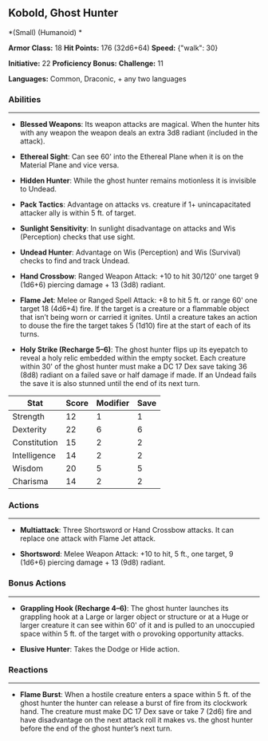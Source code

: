 ## Kobold, Ghost Hunter
*(Small) (Humanoid) *

**Armor Class:** 18
**Hit Points:** 176 (32d6+64)
**Speed:** {"walk": 30}

**Initiative:** 22
**Proficiency Bonus:**
**Challenge:** 11

**Languages:** Common, Draconic, + any two languages

### Abilities
 --- 
- **Blessed Weapons**: Its weapon attacks are magical. When the hunter hits with any weapon the weapon deals an extra 3d8 radiant (included in the attack).

- **Ethereal Sight**: Can see 60' into the Ethereal Plane when it is on the Material Plane and vice versa.

- **Hidden Hunter**: While the ghost hunter remains motionless it is invisible to Undead.

- **Pack Tactics**: Advantage on attacks vs. creature if 1+ unincapacitated attacker ally is within 5 ft. of target.

- **Sunlight Sensitivity**: In sunlight disadvantage on attacks and Wis (Perception) checks that use sight.

- **Undead Hunter**: Advantage on Wis (Perception) and Wis (Survival) checks to find and track Undead.

- **Hand Crossbow**: Ranged Weapon Attack: +10 to hit 30/120' one target 9 (1d6+6) piercing damage + 13 (3d8) radiant.

- **Flame Jet**: Melee or Ranged Spell Attack: +8 to hit 5 ft. or range 60' one target 18 (4d6+4) fire. If the target is a creature or a flammable object that isn’t being worn or carried it ignites. Until a creature takes an action to douse the fire the target takes 5 (1d10) fire at the start of each of its turns.

- **Holy Strike (Recharge 5–6)**: The ghost hunter flips up its eyepatch to reveal a holy relic embedded within the empty socket. Each creature within 30' of the ghost hunter must make a DC 17 Dex save taking 36 (8d8) radiant on a failed save or half damage if made. If an Undead fails the save it is also stunned until the end of its next turn.



| Stat | Score | Modifier | Save |
| ---- | ---- | ---- | ---- |
| Strength | 12 | 1 | 1 |
| Dexterity | 22 | 6 | 6 |
| Constitution | 15 | 2 | 2 |
| Intelligence | 14 | 2 | 2 |
| Wisdom | 20 | 5 | 5 |
| Charisma | 14 | 2 | 2 |

### Actions
 --- 
- **Multiattack**: Three Shortsword or Hand Crossbow attacks. It can replace one attack with Flame Jet attack.

- **Shortsword**: Melee Weapon Attack: +10 to hit, 5 ft., one target, 9 (1d6+6) piercing damage + 13 (9d8) radiant.

### Bonus Actions
 --- 
- **Grappling Hook (Recharge 4–6)**: The ghost hunter launches its grappling hook at a Large or larger object or structure or at a Huge or larger creature it can see within 60' of it and is pulled to an unoccupied space within 5 ft. of the target with o provoking opportunity attacks.

- **Elusive Hunter**: Takes the Dodge or Hide action.

### Reactions
 --- 
- **Flame Burst**: When a hostile creature enters a space within 5 ft. of the ghost hunter the hunter can release a burst of fire from its clockwork hand. The creature must make DC 17 Dex save or take 7 (2d6) fire and have disadvantage on the next attack roll it makes vs. the ghost hunter before the end of the ghost hunter’s next turn.


